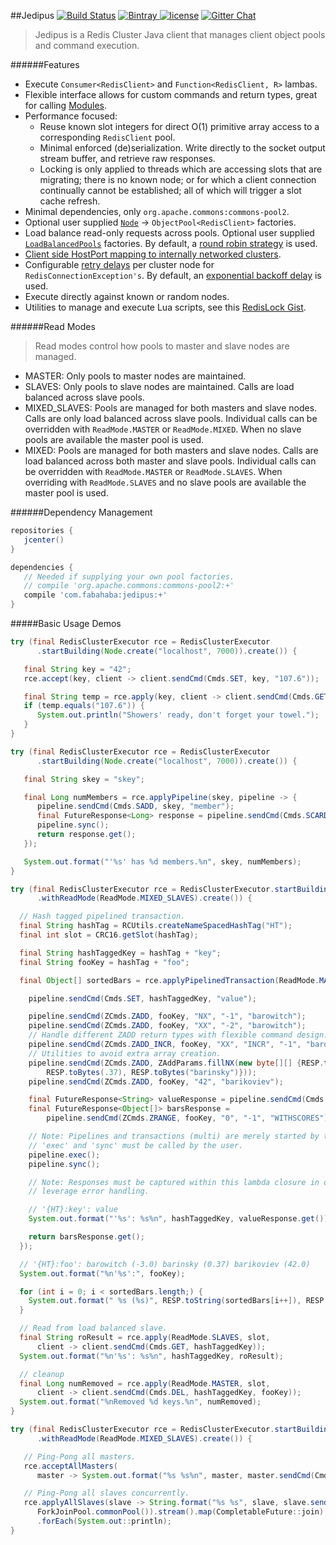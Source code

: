 ##Jedipus [![Build Status](https://img.shields.io/travis/jamespedwards42/jedipus.svg?branch=master)](https://travis-ci.org/jamespedwards42/jedipus) [![Bintray](https://api.bintray.com/packages/jamespedwards42/libs/jedipus/images/download.svg) ](https://bintray.com/jamespedwards42/libs/jedipus/_latestVersion) [![license](https://img.shields.io/badge/license-Apache%202-blue.svg)](https://raw.githubusercontent.com/jamespedwards42/jedipus/master/LICENSE) [![Gitter Chat](https://badges.gitter.im/jamespedwards42/jedipus.svg)](https://gitter.im/jamespedwards42/jedipus?utm_source=badge&utm_medium=badge&utm_campaign=pr-badge&utm_content=badge)

>Jedipus is a Redis Cluster Java client that manages client object pools and command execution.

######Features
* Execute `Consumer<RedisClient>` and `Function<RedisClient, R>` lambas.
* Flexible interface allows for custom commands and return types, great for calling [Modules](https://github.com/antirez/redis/blob/unstable/src/modules/API.md).
* Performance focused:
  * Reuse known slot integers for direct O(1) primitive array access to a corresponding `RedisClient` pool.
  * Minimal enforced (de)serialization.  Write directly to the socket output stream buffer, and retrieve raw responses.
  * Locking is only applied to threads which are accessing slots that are migrating; there is no known node; or for which a client connection continually cannot be established; all of which will trigger a slot cache refresh.
* Minimal dependencies, only `org.apache.commons:commons-pool2`.
* Optional user supplied [`Node`](src/main/java/com/fabahaba/jedipus/cluster/Node.java) -> `ObjectPool<RedisClient>` factories.
* Load balance read-only requests across pools.  Optional user supplied [`LoadBalancedPools`](src/main/java/com/fabahaba/jedipus/concurrent/LoadBalancedPools.java) factories.  By default, a [round robin strategy](src/main/java/com/fabahaba/jedipus/cluster/RoundRobinPools.java) is used.
* [Client side HostPort mapping to internally networked clusters](https://gist.github.com/jamespedwards42/5037cf03768280ab1d81a88e7929c608).
* Configurable [retry delays](src/main/java/com/fabahaba/jedipus/concurrent/ElementRetryDelay.java) per cluster node for `RedisConnectionException's`.  By default, an [exponential backoff delay](src/main/java/com/fabahaba/jedipus/concurrent/SemaphoredRetryDelay.java) is used.
* Execute directly against known or random nodes.
* Utilities to manage and execute Lua scripts, see this [RedisLock Gist](https://gist.github.com/jamespedwards42/46bc6fcd6e2c81315d2d63a4e80b527f).

######Read Modes
>Read modes control how pools to master and slave nodes are managed.

* MASTER: Only pools to master nodes are maintained.  
* SLAVES: Only pools to slave nodes are maintained. Calls are load balanced across slave pools.
* MIXED_SLAVES: Pools are managed for both masters and slave nodes.  Calls are only load balanced across slave pools. Individual calls can be overridden with `ReadMode.MASTER` or `ReadMode.MIXED`.  When no slave pools are available the master pool is used.
* MIXED: Pools are managed for both masters and slave nodes.  Calls are load balanced across both master and slave pools. Individual calls can be overridden with `ReadMode.MASTER` or `ReadMode.SLAVES`.  When overriding with `ReadMode.SLAVES` and no slave pools are available the master pool is used.

######Dependency Management
```groovy
repositories {
   jcenter()
}

dependencies {
   // Needed if supplying your own pool factories.
   // compile 'org.apache.commons:commons-pool2:+'
   compile 'com.fabahaba:jedipus:+'
}
```

#####Basic Usage Demos
```java
try (final RedisClusterExecutor rce = RedisClusterExecutor
      .startBuilding(Node.create("localhost", 7000)).create()) {

   final String key = "42";
   rce.accept(key, client -> client.sendCmd(Cmds.SET, key, "107.6"));

   final String temp = rce.apply(key, client -> client.sendCmd(Cmds.GET, key));
   if (temp.equals("107.6")) {
      System.out.println("Showers' ready, don't forget your towel.");
   }
}
```

```java
try (final RedisClusterExecutor rce = RedisClusterExecutor
      .startBuilding(Node.create("localhost", 7000)).create()) {

   final String skey = "skey";

   final Long numMembers = rce.applyPipeline(skey, pipeline -> {
      pipeline.sendCmd(Cmds.SADD, skey, "member");
      final FutureResponse<Long> response = pipeline.sendCmd(Cmds.SCARD, skey);
      pipeline.sync();
      return response.get();
   });

   System.out.format("'%s' has %d members.%n", skey, numMembers);
}
```

```java
try (final RedisClusterExecutor rce = RedisClusterExecutor.startBuilding(Node.create("localhost", 7000))
      .withReadMode(ReadMode.MIXED_SLAVES).create()) {

  // Hash tagged pipelined transaction.
  final String hashTag = RCUtils.createNameSpacedHashTag("HT");
  final int slot = CRC16.getSlot(hashTag);

  final String hashTaggedKey = hashTag + "key";
  final String fooKey = hashTag + "foo";

  final Object[] sortedBars = rce.applyPipelinedTransaction(ReadMode.MASTER, slot, pipeline -> {

    pipeline.sendCmd(Cmds.SET, hashTaggedKey, "value");

    pipeline.sendCmd(ZCmds.ZADD, fooKey, "NX", "-1", "barowitch");
    pipeline.sendCmd(ZCmds.ZADD, fooKey, "XX", "-2", "barowitch");
    // Handle different ZADD return types with flexible command design.
    pipeline.sendCmd(ZCmds.ZADD_INCR, fooKey, "XX", "INCR", "-1", "barowitch");
    // Utilities to avoid extra array creation.
    pipeline.sendCmd(ZCmds.ZADD, ZAddParams.fillNX(new byte[][] {RESP.toBytes(fooKey), null,
        RESP.toBytes(.37), RESP.toBytes("barinsky")}));
    pipeline.sendCmd(ZCmds.ZADD, fooKey, "42", "barikoviev");

    final FutureResponse<String> valueResponse = pipeline.sendCmd(Cmds.GET, hashTaggedKey);
    final FutureResponse<Object[]> barsResponse =
        pipeline.sendCmd(ZCmds.ZRANGE, fooKey, "0", "-1", "WITHSCORES");

    // Note: Pipelines and transactions (multi) are merely started by the the library.
    // 'exec' and 'sync' must be called by the user.
    pipeline.exec();
    pipeline.sync();

    // Note: Responses must be captured within this lambda closure in order to properly
    // leverage error handling.

    // '{HT}:key': value
    System.out.format("'%s': %s%n", hashTaggedKey, valueResponse.get());

    return barsResponse.get();
  });

  // '{HT}:foo': barowitch (-3.0) barinsky (0.37) barikoviev (42.0)
  System.out.format("%n'%s':", fooKey);

  for (int i = 0; i < sortedBars.length;) {
    System.out.format(" %s (%s)", RESP.toString(sortedBars[i++]), RESP.toDouble(sortedBars[i++]));
  }

  // Read from load balanced slave.
  final String roResult = rce.apply(ReadMode.SLAVES, slot,
      client -> client.sendCmd(Cmds.GET, hashTaggedKey));
  System.out.format("%n'%s': %s%n", hashTaggedKey, roResult);

  // cleanup
  final Long numRemoved = rce.apply(ReadMode.MASTER, slot,
      client -> client.sendCmd(Cmds.DEL, hashTaggedKey, fooKey));
  System.out.format("%nRemoved %d keys.%n", numRemoved);
}
```

```java
try (final RedisClusterExecutor rce = RedisClusterExecutor.startBuilding(Node.create("localhost", 7000))
      .withReadMode(ReadMode.MIXED_SLAVES).create()) {

   // Ping-Pong all masters.
   rce.acceptAllMasters(
      master -> System.out.format("%s %s%n", master, master.sendCmd(Cmds.PING)));

   // Ping-Pong all slaves concurrently.
   rce.applyAllSlaves(slave -> String.format("%s %s", slave, slave.sendCmd(Cmds.PING)), 1,
      ForkJoinPool.commonPool()).stream().map(CompletableFuture::join)
      .forEach(System.out::println);
}
```
